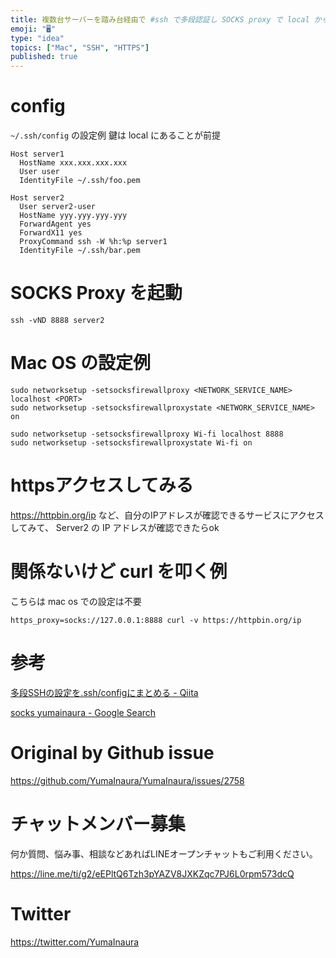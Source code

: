```yaml
---
title: 複数台サーバーを踏み台経由で #ssh で多段認証し SOCKS proxy で local から #https アクセスすることは可能なの
emoji: "🖥"
type: "idea"
topics: ["Mac", "SSH", "HTTPS"]
published: true
---
```


# config 

`~/.ssh/config` の設定例
鍵は local にあることが前提

```
Host server1
  HostName xxx.xxx.xxx.xxx
  User user
  IdentityFile ~/.ssh/foo.pem

Host server2
  User server2-user
  HostName yyy.yyy.yyy.yyy
  ForwardAgent yes
  ForwardX11 yes
  ProxyCommand ssh -W %h:%p server1
  IdentityFile ~/.ssh/bar.pem
```

# SOCKS Proxy を起動

```
ssh -vND 8888 server2
```

# Mac OS の設定例

```
sudo networksetup -setsocksfirewallproxy <NETWORK_SERVICE_NAME> localhost <PORT>
sudo networksetup -setsocksfirewallproxystate <NETWORK_SERVICE_NAME> on
```

```
sudo networksetup -setsocksfirewallproxy Wi-fi localhost 8888
sudo networksetup -setsocksfirewallproxystate Wi-fi on
```

# httpsアクセスしてみる

https://httpbin.org/ip など、自分のIPアドレスが確認できるサービスにアクセスしてみて、 Server2 の IP アドレスが確認できたらok

# 関係ないけど curl を叩く例

こちらは mac os での設定は不要

```
https_proxy=socks://127.0.0.1:8888 curl -v https://httpbin.org/ip
```


# 参考

[多段SSHの設定を.ssh/configにまとめる - Qiita](https://qiita.com/ik-fib/items/12e4fab4478e360a82a1)

[socks yumainaura - Google Search](https://www.google.com/search?q=socks+yumainaura&oq=socks+yumainaura&aqs=chrome..69i57j69i60l3.2294j0j4&sourceid=chrome&ie=UTF-8)


# Original by Github issue

https://github.com/YumaInaura/YumaInaura/issues/2758








<!-- Update From Qiita API -->

# チャットメンバー募集


何か質問、悩み事、相談などあればLINEオープンチャットもご利用ください。

https://line.me/ti/g2/eEPltQ6Tzh3pYAZV8JXKZqc7PJ6L0rpm573dcQ





# Twitter


https://twitter.com/YumaInaura


<!-- Update From Qiita API -->


